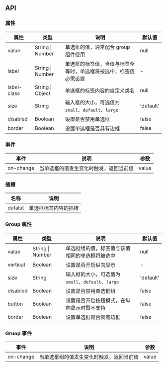 ## API

### 属性

| 属性        | 类型             | 说明                                                             | 默认值    |
| ----------- | ---------------- | ---------------------------------------------------------------- | --------- |
| value       | String \| Number | 单选框的值，通常配合 group 组件使用                              | null      |
| label       | String \| Number | 单选框的标签值，当值与标签全等时，单选框将被选中，标签值必需设置 | -         |
| label-class | String \| Object | 单选框的标签内容的自定义类名                                     | null      |
| size        | String           | 输入框的大小，可选值为 `small`、`default`、`large`               | 'default' |
| disabled    | Boolean          | 设置是否禁用单选框                                               | false     |
| border      | Boolean          | 设置单选框是否具有边框                                           | false     |

### 事件

| 事件      | 说明                                   | 参数  |
| --------- | -------------------------------------- | ----- |
| on-change | 当单选框的值发生变化时触发，返回当前值 | value |

### 插槽

| 名称    | 说明                 |
| ------- | -------------------- |
| defalut | 单选框标签内容的插槽 |

### Group 属性

| 属性     | 类型             | 说明                                               | 默认值    |
| -------- | ---------------- | -------------------------------------------------- | --------- |
| value    | String \| Number | 单选框组的值，标签值与该值相同的单选框将被选中     | null      |
| vertical | Boolean          | 设置是否开启纵向显示                               | -         |
| size     | String           | 输入框的大小，可选值为 `small`、`default`、`large` | 'default' |
| disabled | Boolean          | 设置是否禁用单选框组                               | false     |
| button   | Boolean          | 设置是否开启按钮模式，在纵向显示时暂不支持         | false     |
| border   | Boolean          | 设置单选框是否具有边框                             | false     |

### Gruop 事件

| 事件      | 说明                                     | 参数  |
| --------- | ---------------------------------------- | ----- |
| on-change | 当单选框组的值发生变化时触发，返回当前值 | value |
